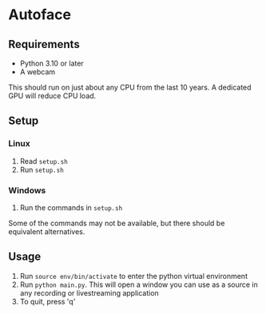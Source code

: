 # Autoface

## Requirements
- Python 3.10 or later
- A webcam

This should run on just about any CPU from the last 10 years.
A dedicated GPU will reduce CPU load.

## Setup

### Linux
1. Read `setup.sh`
2. Run `setup.sh`

### Windows
1. Run the commands in `setup.sh`

Some of the commands may not be available, but there should be equivalent alternatives.

## Usage
1. Run `source env/bin/activate` to enter the python virtual environment
2. Run `python main.py`. This will open a window you can use as a source in any recording or livestreaming application
3. To quit, press 'q'


